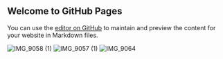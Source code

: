## Welcome to GitHub Pages

You can use the [editor on GitHub](https://github.com/a-psn/Techbytes-Digital-Marketing-Projects/edit/main/README.md) to maintain and preview the content for your website in Markdown files.

![IMG_9058 (1)](https://user-images.githubusercontent.com/73800399/97817524-d405a300-1c51-11eb-86ca-5cfc49bba1f0.JPG)
![IMG_9057 (1)](https://user-images.githubusercontent.com/73800399/97817526-d667fd00-1c51-11eb-9c3f-d53465e60434.JPG)
![IMG_9064](https://user-images.githubusercontent.com/73800399/97817536-e1229200-1c51-11eb-8001-35ddb3a5c3ac.JPG)
